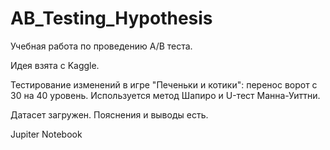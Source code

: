 # AB_Testing_Hypothesis

Учебная работа по проведению A/B теста.

Идея взята с Kaggle.

Тестирование изменений в игре "Печеньки и котики": перенос ворот с 30 на 40 уровень. Используется метод Шапиро и U-тест Манна-Уиттни.

Датасет загружен. Пояснения и выводы есть.

Jupiter Notebook
